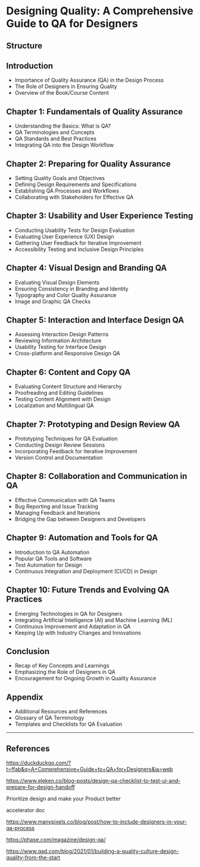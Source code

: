 # Designing Quality: A Comprehensive Guide to QA for Designers

## Structure

## Introduction
- Importance of Quality Assurance (QA) in the Design Process
- The Role of Designers in Ensuring Quality
- Overview of the Book/Course Content

## Chapter 1: Fundamentals of Quality Assurance
- Understanding the Basics: What is QA?
- QA Terminologies and Concepts
- QA Standards and Best Practices
- Integrating QA into the Design Workflow

## Chapter 2: Preparing for Quality Assurance
- Setting Quality Goals and Objectives
- Defining Design Requirements and Specifications
- Establishing QA Processes and Workflows
- Collaborating with Stakeholders for Effective QA

## Chapter 3: Usability and User Experience Testing
- Conducting Usability Tests for Design Evaluation
- Evaluating User Experience (UX) Design
- Gathering User Feedback for Iterative Improvement
- Accessibility Testing and Inclusive Design Principles

## Chapter 4: Visual Design and Branding QA
- Evaluating Visual Design Elements
- Ensuring Consistency in Branding and Identity
- Typography and Color Quality Assurance
- Image and Graphic QA Checks

## Chapter 5: Interaction and Interface Design QA
- Assessing Interaction Design Patterns
- Reviewing Information Architecture
- Usability Testing for Interface Design
- Cross-platform and Responsive Design QA

## Chapter 6: Content and Copy QA
- Evaluating Content Structure and Hierarchy
- Proofreading and Editing Guidelines
- Testing Content Alignment with Design
- Localization and Multilingual QA

## Chapter 7: Prototyping and Design Review QA
- Prototyping Techniques for QA Evaluation
- Conducting Design Review Sessions
- Incorporating Feedback for Iterative Improvement
- Version Control and Documentation

## Chapter 8: Collaboration and Communication in QA
- Effective Communication with QA Teams
- Bug Reporting and Issue Tracking
- Managing Feedback and Iterations
- Bridging the Gap between Designers and Developers

## Chapter 9: Automation and Tools for QA
- Introduction to QA Automation
- Popular QA Tools and Software
- Test Automation for Design
- Continuous Integration and Deployment (CI/CD) in Design

## Chapter 10: Future Trends and Evolving QA Practices
- Emerging Technologies in QA for Designers
- Integrating Artificial Intelligence (AI) and Machine Learning (ML)
- Continuous Improvement and Adaptation in QA
- Keeping Up with Industry Changes and Innovations

## Conclusion
- Recap of Key Concepts and Learnings
- Emphasizing the Role of Designers in QA
- Encouragement for Ongoing Growth in Quality Assurance

## Appendix
- Additional Resources and References
- Glossary of QA Terminology
- Templates and Checklists for QA Evaluation

---
## References

https://duckduckgo.com/?t=ffab&q=A+Comprehensive+Guide+to+QA+for+Designers&ia=web

https://www.eleken.co/blog-posts/design-qa-checklist-to-test-ui-and-prepare-for-design-handoff

Prioritize design and make your Product better

accelerator doc

https://www.manypixels.co/blog/post/how-to-include-designers-in-your-qa-process

https://phase.com/magazine/design-qa/

https://www.qad.com/blog/2021/01/building-a-quality-culture-design-quality-from-the-start